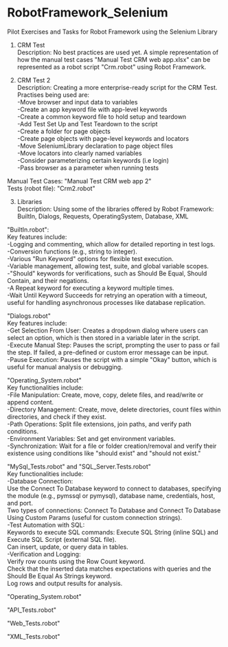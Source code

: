 # RobotFramework_Selenium
Pilot Exercises and Tasks for Robot Framework using the Selenium Library

1. CRM Test <br/>
Description: No best practices are used yet. A simple representation of how the manual test cases "Manual Test CRM web app.xlsx" can
be represented as a robot script "Crm.robot" using Robot Framework.

2. CRM Test 2 <br/>
Description: Creating a more enterprise-ready script for the CRM Test. <br/>
Practises being used are: <br/>
-Move browser and input data to variables <br/>
-Create an app keyword file with app-level keywords <br/>
-Create a common keyword file to hold setup and teardown <br/>
-Add Test Set Up and Test Teardown to the script <br/>
-Create a folder for page objects <br/> 
-Create page objects with page-level keywords and locators <br/>
-Move SeleniumLibrary declaration to page object files <br/>
-Move locators into clearly named variables <br/>
-Consider parameterizing certain keywords (i.e login) <br/>
-Pass browser as a parameter when running tests <br/>

Manual Test Cases: "Manual Test CRM web app 2" <br/>
Tests (robot file): "Crm2.robot"

3. Libraries <br/>
Description: Using some of the libraries offered by Robot Framework: BuiltIn, Dialogs, Requests, OperatingSystem, Database, XML <br/>

"BuiltIn.robot": <br/>
Key features include: <br/>
-Logging and commenting, which allow for detailed reporting in test logs. <br/>
-Conversion functions (e.g., string to integer). <br/>
-Various "Run Keyword" options for flexible test execution. <br/>
-Variable management, allowing test, suite, and global variable scopes. <br/>
-"Should" keywords for verifications, such as Should Be Equal, Should Contain, and their negations. <br/>
-A Repeat keyword for executing a keyword multiple times. <br/>
-Wait Until Keyword Succeeds for retrying an operation with a timeout, useful for handling asynchronous processes like database replication. <br/>

"Dialogs.robot" <br/>
Key features include: <br/>
-Get Selection From User: Creates a dropdown dialog where users can select an option, which is then stored in a variable later in the script. <br/>
-Execute Manual Step: Pauses the script, prompting the user to pass or fail the step. If failed, a pre-defined or custom error message can be input. <br/>
-Pause Execution: Pauses the script with a simple "Okay" button, which is useful for manual analysis or debugging. <br/>

"Operating_System.robot" <br/>
Key functionalities include: <br/>
-File Manipulation: Create, move, copy, delete files, and read/write or append content. <br/>
-Directory Management: Create, move, delete directories, count files within directories, and check if they exist. <br/>
-Path Operations: Split file extensions, join paths, and verify path conditions. <br/>
-Environment Variables: Set and get environment variables. <br/>
-Synchronization: Wait for a file or folder creation/removal and verify their existence using conditions like "should exist" and "should not exist." <br/>

"MySql_Tests.robot" and "SQL_Server.Tests.robot"<br/>
Key functionalities include: <br/> 
-Database Connection: <br/>
Use the Connect To Database keyword to connect to databases, specifying the module (e.g., pymssql or pymysql), database name, credentials, host, and port. <br/>
Two types of connections: Connect To Database and Connect To Database Using Custom Params (useful for custom connection strings). <br/>
-Test Automation with SQL: <br/>
Keywords to execute SQL commands: Execute SQL String (inline SQL) and Execute SQL Script (external SQL file). <br/>
Can insert, update, or query data in tables. <br/>
-Verification and Logging: <br/>
Verify row counts using the Row Count keyword. <br/>
Check that the inserted data matches expectations with queries and the Should Be Equal As Strings keyword. <br/>
Log rows and output results for analysis. <br/>

"Operating_System.robot" <br/>

"API_Tests.robot" <br/>

"Web_Tests.robot" <br/>

"XML_Tests.robot" <br/>



